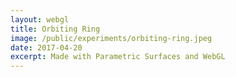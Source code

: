 ```yaml
---
layout: webgl
title: Orbiting Ring
image: /public/experiments/orbiting-ring.jpeg
date: 2017-04-20
excerpt: Made with Parametric Surfaces and WebGL
---
```

<style>
.webgl-container {
    background: #e0e0c5;
}
</style>


<script id='vs_script' type='x-shader/x-vertex'>
   attribute vec3 aPos, aNor;
   varying   vec3 vPos, vNor;
   uniform   mat4 matrix, invMatrix;
   uniform   float uAspc;
   void main() {
      vec4 pos = matrix * vec4(aPos, 1.);
      pos.x = pos.x * uAspc;
      vec4 nor = vec4(aNor, 0.) * invMatrix;

// dot(nor, pos);
// dot(nor * invMatrix, matrix * pos);
// nor . invMatrix . matrix . pos
// nor . (invMatrix . matrix) . pos
// nor . pos

      gl_Position = pos;
      vPos = pos.xyz;
      vNor = nor.xyz;

   }
</script>

<script id='fs_script' type='x-shader/x-fragment'>
varying vec3 vPos, vNor;

vec3 LDir = normalize(vec3(-1, 1, -0.5));
vec3 LColor = vec3(.3, .8, .5);
vec3 ObjectColor = vec3(.2, .4, .9);

void main() {
   vec3 normal = normalize(vNor);
   float brightness = max(0., dot(normal, LDir));
   brightness = mix(.1, brightness, .6);
   vec3 c = ObjectColor * brightness * LColor;
   gl_FragColor = vec4(sqrt(c), 1.);
}
</script>

<script>
{% include matrix.js %}
{% include shapes.js %}
{% include webgl-v2.js %}

var m = M.identityMatrix();

var vs = vs_script.innerHTML,
    fs = fs_script.innerHTML;

var obj1, obj2;

gl_start(canvas, vs, fs,
    function(time) {
        M.identity(m);
        M.rotateY(m, time);
        M.scale(m, .5);

        M.save(m);
            M.scale(m, .3);
            M.rotateX(m, .6 * time);
            obj1.setMatrix(m);
        M.restore(m);

        M.save(m);
            M.rotateX(m, .3 * time);
            obj2.setMatrix(m);
        M.restore(m);
    }
);
var scene = new Scene();

obj1 = new SceneObject();
obj1.setVertices(S.parametricTriMesh(S.sphere(), 5, 120));
scene.addObject(obj1);

obj2 = new SceneObject();
obj2.setVertices(S.parametricTriMesh(S.torus, 120, 100));
scene.addObject(obj2);

canvas.scene = scene;
</script>
